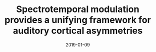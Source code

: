 ---
title: "Spectrotemporal modulation provides a unifying framework for auditory cortical asymmetries"
collection: publications
permalink: /publication/2019_spectrotemporal-modulation-provides-a-unifying-fra
date: 2019-01-09
year: 2019
venue: 'Nature Human Behaviour'
authors: 'Flinker A, Doyle WK, Mehta AD, Devinsky O, Poeppel D'
number: '158'
citation: 'Flinker A, Doyle WK, Mehta AD, Devinsky O, Poeppel D (2019). Spectrotemporal modulation provides a unifying framework for auditory cortical asymmetries. Nature Human Behaviour.'
category: 'article'
---